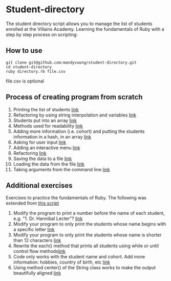 # Student-directory

The student directory script allows you to manage the list of students enrolled at the Villains Academy.
Learning the fundamentals of Ruby with a step by step process on scripting:

## How to use
```shell
git clone git@github.com:mandyvuong/student-directory.git
cd student-directory
ruby directory.rb file.csv
```
file.csv is optional

## Process of creating program from scratch
1. Printing the list of students [link](https://github.com/mandyvuong/student-directory/commit/ae5a9e9183d27f76b662301c154eeccb499a3741)
2. Refactoring by using string interpolation and variables [link](222aa7b636d7ffb4474265238f5489b68fcbc5ea)
3. Students put into an array [link](https://github.com/mandyvuong/student-directory/commit/8a8f14a20990ea32da685100a6ff92a5c57e4961)
4. Methods used for readability [link](https://github.com/mandyvuong/student-directory/commit/85de4cd1e3c982464074d3b2feab5d00f011495d)
5. Adding more information (i.e. cohort) and putting the students information in a hash, in an array [link](https://github.com/mandyvuong/student-directory/commit/72061a5ffdcd2bfe616e9d1b7851929de2671580)
6. Asking for user input [link](https://github.com/mandyvuong/student-directory/commit/f7ab497268c6a75420f39072db9aab0092be9272)
7. Adding an interactive menu [link](https://github.com/mandyvuong/student-directory/commit/ad155dda7037b982c37f241eb103596d0533fec5)
8. Refactoring [link](https://github.com/mandyvuong/student-directory/commit/7c2b079121ad8e3ed6423aa1ff2c4901e7615062)
9. Saving the data to a file [link](https://github.com/mandyvuong/student-directory/commit/91c15578cb5317e7aba285031d4c08bf4a2e1e9d)
10. Loading the data from the file [link](https://github.com/mandyvuong/student-directory/commit/020967f26602e1e3e3e7f46097524728a7e77b4b)
11. Taking arguments from the command line [link](https://github.com/mandyvuong/student-directory/commit/608695ba0f544774a6907fa70877f31234ae68f6)

## Additional exercises
Exercises to practice the fundamentals of Ruby.
The following was extended from [this script](https://github.com/mandyvuong/student-directory/commit/f7ab497268c6a75420f39072db9aab0092be9272)
1. Modify the program to print a number before the name of each student, e.g. "1. Dr. Hannibal Lecter"? [link](https://github.com/mandyvuong/student-directory/commit/986a443d75197859ac8a5d7a6a4ad04eecf7dd16)
2. Modify your program to only print the students whose name begins with a specific letter [link](https://github.com/mandyvuong/student-directory/commit/5b7c66d341b6f4fe5d5e4c016c7727f3fd8c5d67)
3. Modify your program to only print the students whose name is shorter than 12 characters [link](https://github.com/mandyvuong/student-directory/commit/32bd9eb392a65bcf6f235bc708f195fbc2547d84)
4. Rewrite the each() method that prints all students using while or until control flow methods[link](https://github.com/mandyvuong/student-directory/commit/a40131481fc8e72fa9f3ce95c289b148ad1a0d2e)
5. Code only works with the student name and cohort. Add more information: hobbies, country of birth, etc [link](https://github.com/mandyvuong/student-directory/commit/70baf454c6c900faa4045920556295d9c6ea4c1a)
6. Using method center() of the String class works to make the output beautifully aligned [link](https://github.com/mandyvuong/student-directory/commit/e7902b132f6e0864cd7e37d911f10dbdbcfe1355)


